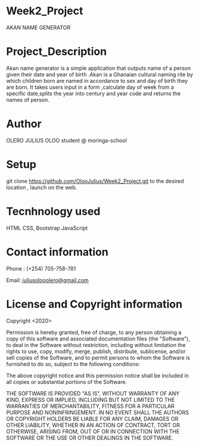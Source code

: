 # Week2_Project

AKAN NAME GENERATOR

# Project_Description

Akan name generator is a simple application that outputs name of a person given their date and year of birth .Akan is a Ghanaian cultural naming rite by which children born are named in accordance to sex and day of birth they are born. It takes users input in a form ,calculate day of week from a specific date,splits the year into century and year code and returns the names of person.

# Author

OLERO JULIUS OLOO
 student @ moringa-school

# Setup

git clone https://github.com/OlooJulius/Week2_Project.git
to the desired location , launch on the web.

# Tecnhnology used

HTML
CSS, Bootstrap
JavaScript

# Contact information
 
 Phone : (+254) 705-758-781

 Email: juliusolooolero@gmail.com

# License and Copyright information

Copyright <2020> <COPYRIGHT OLOO JULUIS OLERO>

Permission is hereby granted, free of charge, to any person obtaining a copy of this software and associated documentation files (the "Software"), to deal in the Software without restriction, including without limitation the rights to use, copy, modify, merge, publish, distribute, sublicense, and/or sell copies of the Software, and to permit persons to whom the Software is furnished to do so, subject to the following conditions:

The above copyright notice and this permission notice shall be included in all copies or substantial portions of the Software.

THE SOFTWARE IS PROVIDED "AS IS", WITHOUT WARRANTY OF ANY KIND, EXPRESS OR IMPLIED, INCLUDING BUT NOT LIMITED TO THE WARRANTIES OF MERCHANTABILITY, FITNESS FOR A PARTICULAR PURPOSE AND NONINFRINGEMENT. IN NO EVENT SHALL THE AUTHORS OR COPYRIGHT HOLDERS BE LIABLE FOR ANY CLAIM, DAMAGES OR OTHER LIABILITY, WHETHER IN AN ACTION OF CONTRACT, TORT OR OTHERWISE, ARISING FROM, OUT OF OR IN CONNECTION WITH THE SOFTWARE OR THE USE OR OTHER DEALINGS IN THE SOFTWARE.
